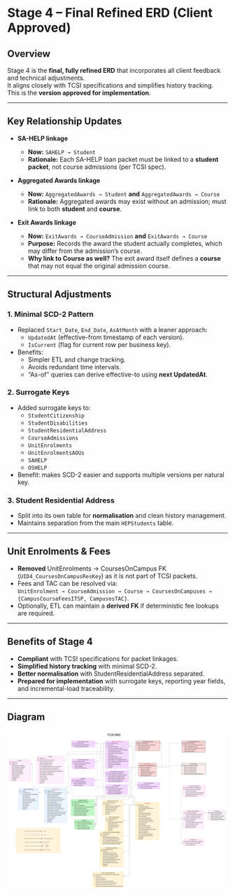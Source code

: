 # Stage 4 – Final Refined ERD (Client Approved)

## Overview
Stage 4 is the **final, fully refined ERD** that incorporates all client feedback and technical adjustments.  
It aligns closely with TCSI specifications and simplifies history tracking.  
This is the **version approved for implementation**.

---

## Key Relationship Updates

- **SA-HELP linkage**  
  - **Now:** `SAHELP → Student`  
  - **Rationale:** Each SA-HELP loan packet must be linked to a **student packet**, not course admissions (per TCSI spec).

- **Aggregated Awards linkage**  
  - **Now:** `AggregatedAwards → Student` **and** `AggregatedAwards → Course`  
  - **Rationale:** Aggregated awards may exist without an admission; must link to both **student** and **course**.

- **Exit Awards linkage**  
  - **Now:** `ExitAwards → CourseAdmission` **and** `ExitAwards → Course`  
  - **Purpose:** Records the award the student actually completes, which may differ from the admission’s course.  
  - **Why link to Course as well?** The exit award itself defines a **course** that may not equal the original admission course.

---
## Structural Adjustments

### 1. Minimal SCD-2 Pattern
- Replaced `Start_Date`, `End_Date`, `AsAtMonth` with a leaner approach:  
  - `UpdatedAt` (effective-from timestamp of each version).  
  - `IsCurrent` (flag for current row per business key).  
- Benefits:  
  - Simpler ETL and change tracking.  
  - Avoids redundant time intervals.  
  - “As-of” queries can derive effective-to using **next UpdatedAt**.

### 2. Surrogate Keys
- Added surrogate keys to:  
  - `StudentCitizenship`  
  - `StudentDisabilities`  
  - `StudentResidentialAddress`  
  - `CourseAdmissions`  
  - `UnitEnrolments`  
  - `UnitEnrolmentsAOUs`  
  - `SAHELP`  
  - `OSHELP`  
- Benefit: makes SCD-2 easier and supports multiple versions per natural key.

### 3. Student Residential Address
- Split into its own table for **normalisation** and clean history management.  
- Maintains separation from the main `HEPStudents` table.

---

## Unit Enrolments & Fees

- **Removed** UnitEnrolments → CoursesOnCampus FK (`UID4_CoursesOnCampusResKey`) as it is not part of TCSI packets.  
- Fees and TAC can be resolved via:  
  `UnitEnrolment → CourseAdmission → Course → CoursesOnCampuses → {CampusCourseFeesITSP, CampusesTAC}`.  
- Optionally, ETL can maintain a **derived FK** if deterministic fee lookups are required.

---
## Benefits of Stage 4
- **Compliant** with TCSI specifications for packet linkages.  
- **Simplified history tracking** with minimal SCD-2.  
- **Better normalisation** with StudentResidentialAddress separated.  
- **Prepared for implementation** with surrogate keys, reporting year fields, and incremental-load traceability.

---

## Diagram
![Stage 4 ERD](./images/stage4_final.png)
